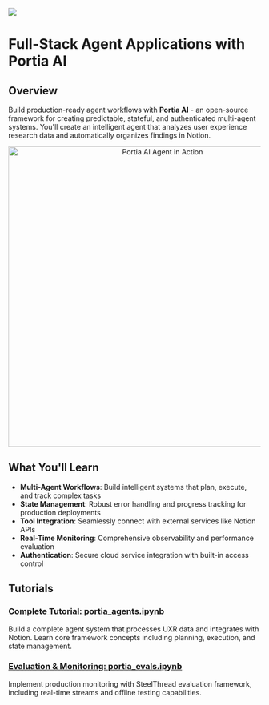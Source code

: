 ![](https://europe-west1-atp-views-tracker.cloudfunctions.net/working-analytics?notebook=tutorials--fullstack-agents-with-portia--readme)

# Full-Stack Agent Applications with Portia AI

## Overview

Build production-ready agent workflows with **Portia AI** - an open-source framework for creating predictable, stateful, and authenticated multi-agent systems. You'll create an intelligent agent that analyzes user experience research data and automatically organizes findings in Notion.

<div align="center">
<img src="notion.gif" alt="Portia AI Agent in Action" width="600"/>
</div>

## What You'll Learn

- **Multi-Agent Workflows**: Build intelligent systems that plan, execute, and track complex tasks
- **State Management**: Robust error handling and progress tracking for production deployments
- **Tool Integration**: Seamlessly connect with external services like Notion APIs
- **Real-Time Monitoring**: Comprehensive observability and performance evaluation
- **Authentication**: Secure cloud service integration with built-in access control

## Tutorials

### **[Complete Tutorial: portia_agents.ipynb](./portia_agents.ipynb)**
Build a complete agent system that processes UXR data and integrates with Notion. Learn core framework concepts including planning, execution, and state management.

### **[Evaluation & Monitoring: portia_evals.ipynb](./portia_evals.ipynb)**
Implement production monitoring with SteelThread evaluation framework, including real-time streams and offline testing capabilities.



